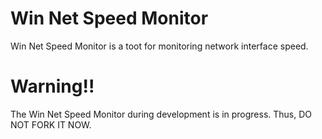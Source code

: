 # Win Net Speed Monitor
Win Net Speed Monitor is a toot for monitoring network interface speed.

# Warning!!
The Win Net Speed Monitor during development is in progress. Thus, DO NOT FORK IT NOW.
